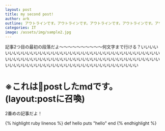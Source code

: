 ```yaml
---
layout: post
title: my second post!
author: ark
outline: アウトラインです。アウトラインです。アウトラインです。アウトラインです。アウトラインです。アウトラインです。アウトラインです。
categories: IT
image: /assets/img/sample2.jpg
---
```


記事2つ目の最初の段落だよ〜〜〜〜〜〜〜〜〜〜何文字まで行ける？いいいいいいいいいいいいいいいいいいいいいいいいいいいいいいいいいいいいいいいいいいいいいいいいいいいいいいいいいいいいいいいいいいいいいいいいいいいいいいいいいいいいいいいいいいいいいいいいいいいいいいいいいいい

# ※これはpostしたmdです。(layout:postに召喚)

2番めの記事だよ！

{% highlight ruby linenos %}
def hello
  puts "hello"
end
{% endhighlight %}
